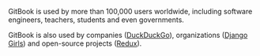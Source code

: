 GitBook is used by more than 100,000 users worldwide, including software engineers, teachers, students and even governments.

GitBook is also used by companies ([DuckDuckGo](http://docs.duckduckhack.com)), organizations ([Django Girls](http://tutorial.djangogirls.org/)) and open-source projects ([Redux](http://redux.js.org/)).

